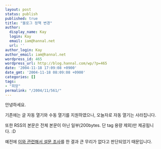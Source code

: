 ```yaml
---
layout: post
status: publish
published: true
title: "블로그 정책 변경"
author:
  display_name: Kay
  login: Kay
  email: iam@hannal.net
  url: ''
author_login: Kay
author_email: iam@hannal.net
wordpress_id: 465
wordpress_url: http://blog.hannal.com/wp/?p=465
date: '2004-11-18 17:09:08 +0900'
date_gmt: '2004-11-18 08:09:08 +0900'
categories: []
tags:
- "희망"
permalink: "/2004/11/561/"
---
```

<p>안녕하세요.</p>
<p>기존에는 글 자동 열기와 수동 열기를 지원하였으나, 오늘자로 자동 열기는 사라집니다.</p>
<p>또한 RSS의 본문은 전체 본문이 아닌 일부(200bytes. 단 tag 용량 제외)만 제공됩니다. :D</p>
<p>예전에 <a href="http://blog.hannal.com/index.php?pl=361">이와 관련해서 설문 조사</a>를 한 결과 큰 무리가 없다고 판단되었기 때문입니다.</p>

